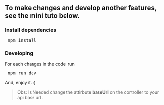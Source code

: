 ## To make changes and develop another features, see the mini tuto below.

### Install dependencies
<pre> npm install </pre>

### Developing
For each changes in the code, run <pre> npm run dev </pre>

And, enjoy it. :)

> Obs: Is Needed change the attirbute **baseUrl** on the controller to your api base url .
